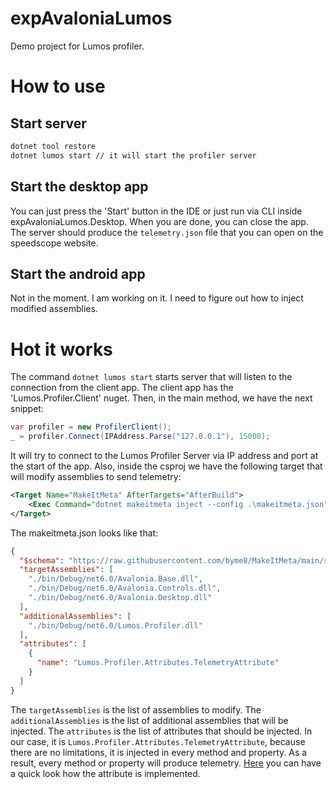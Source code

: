 # expAvaloniaLumos

Demo project for Lumos profiler.

# How to use

## Start server
``` bash
dotnet tool restore
dotnet lumos start // it will start the profiler server
```

## Start the desktop app

You can just press the 'Start' button in the IDE or just run via CLI inside expAvaloniaLumos.Desktop.
When you are done, you can close the app. The server should produce the `` telemetry.json `` file that you can open on the speedscope website.

## Start the android app

Not in the moment. I am working on it. I need to figure out how to inject modified assemblies.


# Hot it works

The command `` dotnet lumos start `` starts server that will listen to the connection from the client app. The client app has the 'Lumos.Profiler.Client' nuget.
Then, in the main method, we have the next snippet:
``` C# 
var profiler = new ProfilerClient();
_ = profiler.Connect(IPAddress.Parse("127.0.0.1"), 15000);
```
It will try to connect to the Lumos Profiler Server via IP address and port at the start of the app. 
Also, inside the csproj we have the following target that will modify assemblies to send telemetry:
``` xml
<Target Name="MakeItMeta" AfterTargets="AfterBuild">
    <Exec Command="dotnet makeitmeta inject --config .\makeitmeta.json" />
</Target>
```
The makeitmeta.json looks like that:
``` json
{
  "$schema": "https://raw.githubusercontent.com/byme8/MakeItMeta/main/schema.verified.json",
  "targetAssemblies": [
    "./bin/Debug/net6.0/Avalonia.Base.dll",
    "./bin/Debug/net6.0/Avalonia.Controls.dll",
    "./bin/Debug/net6.0/Avalonia.Desktop.dll"
  ],
  "additionalAssemblies": [
    "./bin/Debug/net6.0/Lumos.Profiler.dll"
  ],
  "attributes": [
    {
      "name": "Lumos.Profiler.Attributes.TelemetryAttribute"
    }
  ]
}
```
The `targetAssemblies` is the list of assemblies to modify.
The `additionalAssemblies` is the list of additional assemblies that will be injected.
The `attributes` is the list of attributes that should be injected.
In our case, it is `` Lumos.Profiler.Attributes.TelemetryAttribute ``, because there are no limitations, it is injected in every method and property.
As a result, every method or property will produce telemetry. 
[Here](https://github.com/byme8/Lumos.Profiler/blob/main/src/Lumos.Profiler/Attributes/TelemetryAttribute.cs) you can have a quick look how the attribute is implemented.
